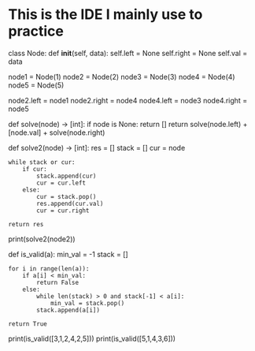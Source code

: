# This is the IDE I mainly use to practice

class Node:
    def __init__(self, data):
        self.left = None
        self.right = None
        self.val = data

node1 = Node(1)
node2 = Node(2)
node3 = Node(3)
node4 = Node(4)
node5 = Node(5)

node2.left = node1
node2.right = node4
node4.left = node3
node4.right = node5

def solve(node) -> [int]:
    if node is None: return []
    return solve(node.left) + [node.val] + solve(node.right) 

def solve2(node) -> [int]:
    res = []
    stack = []
    cur = node
    
    while stack or cur:
        if cur:
            stack.append(cur)
            cur = cur.left
        else:
            cur = stack.pop()
            res.append(cur.val)
            cur = cur.right
            
    return res 

print(solve2(node2))

def is_valid(a):
    min_val = -1
    stack = []

    for i in range(len(a)):
        if a[i] < min_val:
            return False
        else:
            while len(stack) > 0 and stack[-1] < a[i]:
                min_val = stack.pop()
            stack.append(a[i])

    return True

print(is_valid([3,1,2,4,2,5]))
print(is_valid([5,1,4,3,6]))